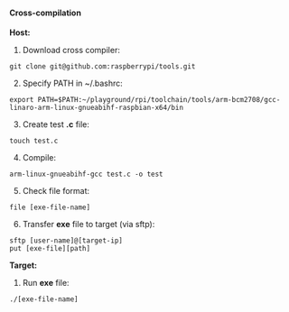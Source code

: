 #### Cross-compilation

**Host:**

1. Download cross compiler:
```
git clone git@github.com:raspberrypi/tools.git
```

2. Specify PATH in ~/.bashrc:
```
export PATH=$PATH:~/playground/rpi/toolchain/tools/arm-bcm2708/gcc-linaro-arm-linux-gnueabihf-raspbian-x64/bin
```

3. Create test **.c** file:
```
touch test.c
```

4. Compile:
```
arm-linux-gnueabihf-gcc test.c -o test
```

5. Check file format:
```
file [exe-file-name]
```

6. Transfer **exe** file to target (via sftp):
```
sftp [user-name]@[target-ip]
put [exe-file][path]
```

**Target:**

1. Run **exe** file:
```
./[exe-file-name]
```

